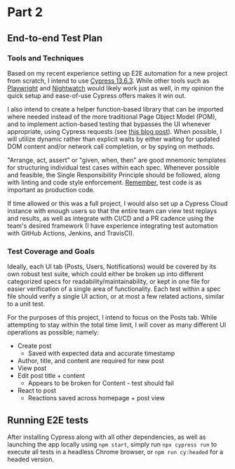 # Part 2
## End-to-end Test Plan

### Tools and Techniques
Based on my recent experience setting up E2E automation for a new project from scratch, I intend to use [Cypress 13.6.3](https://github.com/cypress-io/cypress). While other tools such as [Playwright](https://playwright.dev/) and [Nightwatch](https://nightwatchjs.org/) would likely work just as well, in my opinion the quick setup and ease-of-use Cypress offers makes it win out.

I also intend to create a helper function-based library that can be imported where needed instead of the more traditional Page Object Model (POM), and to implement action-based testing that bypasses the UI whenever appropriate, using Cypress requests (see [this blog post](https://www.cypress.io/blog/2019/01/03/stop-using-page-objects-and-start-using-app-actions)). When possible, I will utilize dynamic rather than explicit waits by either waiting for updated DOM content and/or network call completion, or by spying on methods.

"Arrange, act, assert" or "given, when, then" are good mnemonic templates for structuring individual test cases within each spec. Whenever possible and feasible, the Single Responsibility Principle should be followed, along with linting and code style enforcement. [Remember](https://martinfowler.com/articles/practical-test-pyramid.html), test code is as important as production code.

If time allowed or this was a full project, I would also set up a Cypress Cloud instance with enough users so that the entire team can view test replays and results, as well as integrate with CI/CD and a PR cadence using the team's desired framework (I have experience integrating test automation with GitHub Actions, Jenkins, and TravisCI).

### Test Coverage and Goals
Ideally, each UI tab (Posts, Users, Notifications) would be covered by its own robust test suite, which could either be broken up into different categorized specs for readability/maintainability, or kept in one file for easier verification of a single area of functionality. Each test within a spec file should verify a single UI action, or at most a few related actions, similar to a unit test.

For the purposes of this project, I intend to focus on the Posts tab. While attempting to stay within the total time limit, I will cover as many different UI operations as possible; namely:
* Create post
  - Saved with expected data and accurate timestamp
* Author, title, and content are required for new post
* View post
* Edit post title + content
  - Appears to be broken for Content - test should fail
* React to post
  - Reactions saved across homepage + post view

## Running E2E tests
After installing Cypress along with all other dependencies, as well as launching the app locally using `npm start`, simply run `npx cypress run` to execute all tests in a headless Chrome browser, or `npm run cy:headed` for a headed version.
